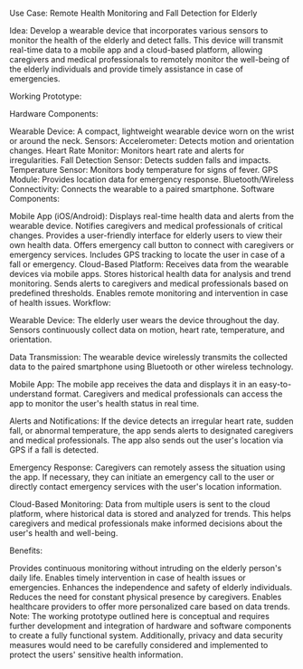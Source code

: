 Use Case: Remote Health Monitoring and Fall Detection for Elderly

Idea: Develop a wearable device that incorporates various sensors to monitor the health of the elderly and detect falls. This device will transmit real-time data to a mobile app and a cloud-based platform, allowing caregivers and medical professionals to remotely monitor the well-being of the elderly individuals and provide timely assistance in case of emergencies.

Working Prototype:

Hardware Components:

Wearable Device: A compact, lightweight wearable device worn on the wrist or around the neck.
Sensors:
Accelerometer: Detects motion and orientation changes.
Heart Rate Monitor: Monitors heart rate and alerts for irregularities.
Fall Detection Sensor: Detects sudden falls and impacts.
Temperature Sensor: Monitors body temperature for signs of fever.
GPS Module: Provides location data for emergency response.
Bluetooth/Wireless Connectivity: Connects the wearable to a paired smartphone.
Software Components:

Mobile App (iOS/Android):
Displays real-time health data and alerts from the wearable device.
Notifies caregivers and medical professionals of critical changes.
Provides a user-friendly interface for elderly users to view their own health data.
Offers emergency call button to connect with caregivers or emergency services.
Includes GPS tracking to locate the user in case of a fall or emergency.
Cloud-Based Platform:
Receives data from the wearable devices via mobile apps.
Stores historical health data for analysis and trend monitoring.
Sends alerts to caregivers and medical professionals based on predefined thresholds.
Enables remote monitoring and intervention in case of health issues.
Workflow:

Wearable Device: The elderly user wears the device throughout the day. Sensors continuously collect data on motion, heart rate, temperature, and orientation.

Data Transmission: The wearable device wirelessly transmits the collected data to the paired smartphone using Bluetooth or other wireless technology.

Mobile App: The mobile app receives the data and displays it in an easy-to-understand format. Caregivers and medical professionals can access the app to monitor the user's health status in real time.

Alerts and Notifications: If the device detects an irregular heart rate, sudden fall, or abnormal temperature, the app sends alerts to designated caregivers and medical professionals. The app also sends out the user's location via GPS if a fall is detected.

Emergency Response: Caregivers can remotely assess the situation using the app. If necessary, they can initiate an emergency call to the user or directly contact emergency services with the user's location information.

Cloud-Based Monitoring: Data from multiple users is sent to the cloud platform, where historical data is stored and analyzed for trends. This helps caregivers and medical professionals make informed decisions about the user's health and well-being.

Benefits:

Provides continuous monitoring without intruding on the elderly person's daily life.
Enables timely intervention in case of health issues or emergencies.
Enhances the independence and safety of elderly individuals.
Reduces the need for constant physical presence by caregivers.
Enables healthcare providers to offer more personalized care based on data trends.
Note: The working prototype outlined here is conceptual and requires further development and integration of hardware and software components to create a fully functional system. Additionally, privacy and data security measures would need to be carefully considered and implemented to protect the users' sensitive health information.
